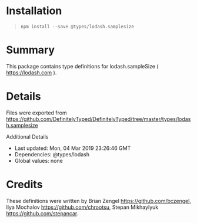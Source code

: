 # Installation
> `npm install --save @types/lodash.samplesize`

# Summary
This package contains type definitions for lodash.sampleSize ( https://lodash.com ).

# Details
Files were exported from https://github.com/DefinitelyTyped/DefinitelyTyped/tree/master/types/lodash.samplesize

Additional Details
 * Last updated: Mon, 04 Mar 2019 23:26:46 GMT
 * Dependencies: @types/lodash
 * Global values: none

# Credits
These definitions were written by Brian Zengel <https://github.com/bczengel>, Ilya Mochalov <https://github.com/chrootsu>, Stepan Mikhaylyuk <https://github.com/stepancar>.
